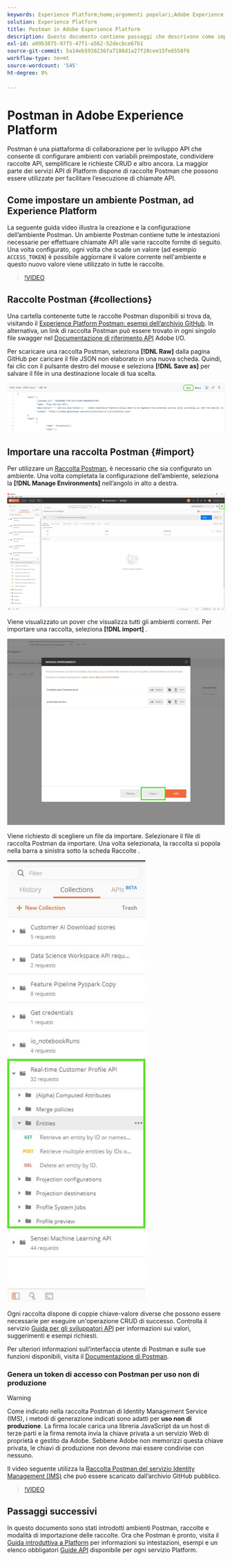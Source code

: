 ```yaml
---
keywords: Experience Platform;home;argomenti popolari;Adobe Experience Platform;guida API;guida API Platform;introduzione alla piattaforma;guida per gli sviluppatori
solution: Experience Platform
title: Postman in Adobe Experience Platform
description: Questo documento contiene passaggi che descrivono come impostare un ambiente Postman, importare raccolte Postman e un elenco di raccolte disponibili per ogni servizio Platform.
exl-id: a09b3875-97f5-47f1-a562-52decbce67b1
source-git-commit: 5a14eb5938236fa7186d1a27f28cee15fe6558f6
workflow-type: tm+mt
source-wordcount: '545'
ht-degree: 0%

---
```


# Postman in Adobe Experience Platform

Postman è una piattaforma di collaborazione per lo sviluppo API che consente di configurare ambienti con variabili preimpostate, condividere raccolte API, semplificare le richieste CRUD e altro ancora. La maggior parte dei servizi API di Platform dispone di raccolte Postman che possono essere utilizzate per facilitare l’esecuzione di chiamate API.

## Come impostare un ambiente Postman, ad Experience Platform

La seguente guida video illustra la creazione e la configurazione dell’ambiente Postman. Un ambiente Postman contiene tutte le intestazioni necessarie per effettuare chiamate API alle varie raccolte fornite di seguito. Una volta configurato, ogni volta che scade un valore (ad esempio `ACCESS_TOKEN`) è possibile aggiornare il valore corrente nell&#39;ambiente e questo nuovo valore viene utilizzato in tutte le raccolte.

>[!VIDEO](https://video.tv.adobe.com/v/28832)

## Raccolte Postman {#collections}

Una cartella contenente tutte le raccolte Postman disponibili si trova da, visitando il [Experience Platform Postman: esempi dell’archivio GitHub](https://github.com/adobe/experience-platform-postman-samples/tree/master/apis/experience-platform). In alternativa, un link di raccolta Postman può essere trovato in ogni singolo file swagger nel [Documentazione di riferimento API](https://www.adobe.com/go/platform-api-reference-en) Adobe I/O.

Per scaricare una raccolta Postman, seleziona **[!DNL Raw]** dalla pagina GitHub per caricare il file JSON non elaborato in una nuova scheda. Quindi, fai clic con il pulsante destro del mouse e seleziona **[!DNL Save as]** per salvare il file in una destinazione locale di tua scelta.

![JSON raw](./images/api-guide/raw-collection.PNG)

## Importare una raccolta Postman {#import}

Per utilizzare un [Raccolta Postman](#collections), è necessario che sia configurato un ambiente. Una volta completata la configurazione dell’ambiente, seleziona la **[!DNL Manage Environments]** nell’angolo in alto a destra.

![gestione selettore ambiente](./images/api-guide/environment-selector.png)

Viene visualizzato un pover che visualizza tutti gli ambienti correnti. Per importare una raccolta, seleziona **[!DNL import]** .

![pulsante di importazione](./images/api-guide/import-collection.png)

Viene richiesto di scegliere un file da importare. Selezionare il file di raccolta Postman da importare. Una volta selezionata, la raccolta si popola nella barra a sinistra sotto la scheda Raccolte .

![raccolta popolata](./images/api-guide/imported-collection.png)

Ogni raccolta dispone di coppie chiave-valore diverse che possono essere necessarie per eseguire un&#39;operazione CRUD di successo. Controlla il servizio [Guida per gli sviluppatori API](api-guide.md#api-guides) per informazioni sui valori, suggerimenti e esempi richiesti.

Per ulteriori informazioni sull’interfaccia utente di Postman e sulle sue funzioni disponibili, visita il [Documentazione di Postman](https://learning.postman.com/docs/getting-started/navigating-postman/).

### Genera un token di accesso con Postman per uso non di produzione

>[!WARNING]
>
>Come indicato nella raccolta Postman di Identity Management Service (IMS), i metodi di generazione indicati sono adatti per **uso non di produzione**. La firma locale carica una libreria JavaScript da un host di terze parti e la firma remota invia la chiave privata a un servizio Web di proprietà e gestito da Adobe. Sebbene Adobe non memorizzi questa chiave privata, le chiavi di produzione non devono mai essere condivise con nessuno.

Il video seguente utilizza la [Raccolta Postman del servizio Identity Management (IMS)](https://github.com/adobe/experience-platform-postman-samples/blob/master/apis/ims/Identity%20Management%20Service.postman_collection.json) che può essere scaricato dall’archivio GitHub pubblico.

>[!VIDEO](https://video.tv.adobe.com/v/29698/?quality=12&learn=on)

## Passaggi successivi

In questo documento sono stati introdotti ambienti Postman, raccolte e modalità di importazione delle raccolte. Ora che Postman è pronto, visita il [Guida introduttiva a Platform](api-guide.md) per informazioni su intestazioni, esempi e un elenco obbligatori [Guide API](api-guide.md#api-guides) disponibile per ogni servizio Platform.
